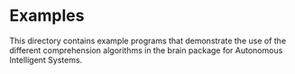 # Examples

This directory contains example programs that demonstrate the use of the different comprehension algorithms in the
brain package for Autonomous Intelligent Systems.